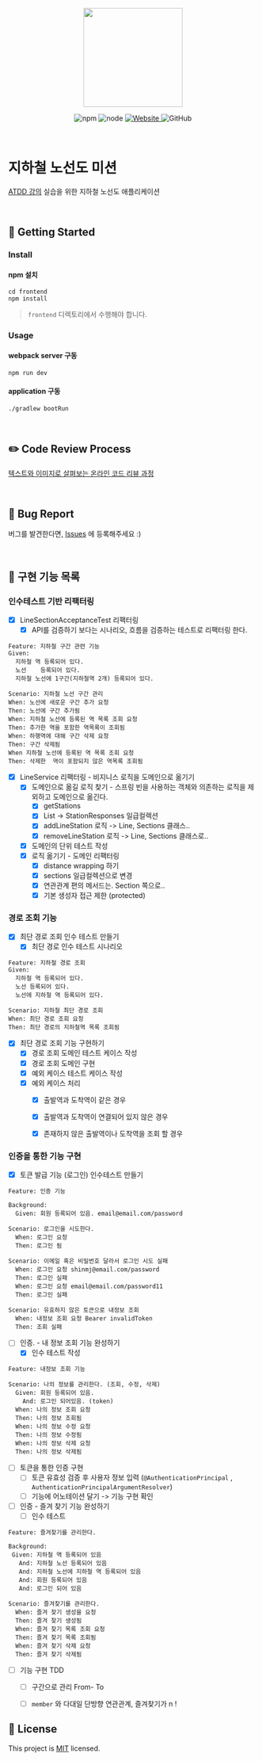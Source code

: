 <p align="center">
    <img width="200px;" src="https://raw.githubusercontent.com/woowacourse/atdd-subway-admin-frontend/master/images/main_logo.png"/>
</p>
<p align="center">
  <img alt="npm" src="https://img.shields.io/badge/npm-%3E%3D%205.5.0-blue">
  <img alt="node" src="https://img.shields.io/badge/node-%3E%3D%209.3.0-blue">
  <a href="https://edu.nextstep.camp/c/R89PYi5H" alt="nextstep atdd">
    <img alt="Website" src="https://img.shields.io/website?url=https%3A%2F%2Fedu.nextstep.camp%2Fc%2FR89PYi5H">
  </a>
  <img alt="GitHub" src="https://img.shields.io/github/license/next-step/atdd-subway-service">
</p>

<br>

# 지하철 노선도 미션
[ATDD 강의](https://edu.nextstep.camp/c/R89PYi5H) 실습을 위한 지하철 노선도 애플리케이션

<br>

## 🚀 Getting Started

### Install
#### npm 설치
```
cd frontend
npm install
```
> `frontend` 디렉토리에서 수행해야 합니다.

### Usage
#### webpack server 구동
```
npm run dev
```
#### application 구동
```
./gradlew bootRun
```
<br>

## ✏️ Code Review Process
[텍스트와 이미지로 살펴보는 온라인 코드 리뷰 과정](https://github.com/next-step/nextstep-docs/tree/master/codereview)

<br>

## 🐞 Bug Report

버그를 발견한다면, [Issues](https://github.com/next-step/atdd-subway-service/issues) 에 등록해주세요 :)

<br>

## 🚩 구현 기능 목록
### 인수테스트 기반 리팩터링
- [x] LineSectionAcceptanceTest 리팩터링
    - [x] API를 검증하기 보다는 시나리오, 흐름을 검증하는 테스트로 리팩터링 한다.
```
Feature: 지하철 구간 관련 기능
Given:
  지하철 역 등록되어 있다.
  노선 	등록되어 있다.
  지하철 노선에 1구간(지하철역 2개) 등록되어 있다.

Scenario: 지하철 노선 구간 관리
When: 노선에 새로운 구간 추가 요청
Then: 노선에 구간 추가됨
When: 지하철 노선에 등록된 역 목록 조회 요청
Then: 추가한 역을 포함한 역목록이 조회됨
When: 하행역에 대해 구간 삭제 요청
Then: 구간 삭제됨
When 지하철 노선에 등록된 역 목록 조회 요청
Then: 삭제한  역이 포함되지 않은 역목록 조회됨

```  
- [x] LineService 리팩터링 - 비지니스 로직을 도메인으로 옮기기
    - [x] 도메인으로 옮길 로직 찾기 - 스프링 빈을 사용하는 객체와 의존하는 로직을 제외하고 도메인으로 옮긴다.
        - [x] getStations
        - [x] List<StationResponse> -> StationResponses 일급컬렉션
        - [x] addLineStation 로직 -> Line, Sections 클래스..
        - [x] removeLineStation 로직 -> Line, Sections 클래스로..
    - [x] 도메인의 단위 테스트 작성
    - [x] 로직 옮기기 - 도메인 리팩터링
        - [x]  distance wrapping 하기
        - [x] sections 일급컬렉션으로 변경
        - [x] 연관관계 편의 메서드는. Section 쪽으로..
        - [x] 기본 생성자 접근 제한 (protected)

### 경로 조회 기능
- [x] 최단 경로 조회 인수 테스트 만들기
    - [x] 최단 경로 인수 테스트 시나리오
```
Feature: 지하철 경로 조회
Given:
  지하철 역 등록되어 있다.
  노선 등록되어 있다.
  노선에 지하철 역 등록되어 있다.

Scenario: 지하철 최단 경로 조회
When: 최단 경로 조회 요청
Then: 최단 경로의 지하철역 목록 조회됨
```  
- [x] 최단 경로 조회 기능 구현하기
    - [x] 경로 조회 도메인 테스트 케이스 작성
    - [x] 경로 조회 도메인 구현
    - [x] 예외 케이스 테스트 케이스 작성
    - [x] 예외 케이스 처리
        - [x] 출발역과 도착역이 같은 경우
        - [x] 출발역과 도착역이 연결되어 있지 않은 경우
        - [x] 존재하지 않은 출발역이나 도착역을 조회 할 경우


### 인증을 통한 기능 구현
- [x] 토큰 발급 기능 (로그인) 인수테스트 만들기
```
Feature: 인증 기능

Background:
  Given: 회원 등록되어 있음. email@email.com/password

Scenario: 로그인을 시도한다.
  When: 로그인 요청
  Then: 로그인 됨

Scenario: 이메일 혹은 비밀번호 달라서 로그인 시도 실패
  When: 로그인 요청 shinmj@email.com/password
  Then: 로그인 실패
  When: 로그인 요청 email@email.com/password11
  Then: 로그인 실패

Scenario: 유효하지 않은 토큰으로 내정보 조회 
  When: 내정보 조회 요청 Bearer invalidToken
  Then: 조회 실패
```
- [ ] 인증. - 내 정보 조회 기능 완성하기
    - [x] 인수 테스트 작성
```
Feature: 내정보 조회 기능

Scenario: 나의 정보를 관리한다. (조회, 수정, 삭제)
  Given: 회원 등록되어 있음.
    And: 로그인 되어있음. (token)
  When: 나의 정보 조회 요청
  Then: 나의 정보 조회됨
  When: 나의 정보 수정 요청
  Then: 나의 정보 수정됨
  When: 나의 정보 삭제 요청
  Then: 나의 정보 삭제됨
```
- [ ] 토큰을 통한 인증 구현
    - [ ] 토큰 유효성 검증 후 사용자 정보 입력 (`@AuthenticationPrincipal` , `AuthenticationPrincipalArgumentResolver`)
    - [ ] 기능에 어노테이션 달기 -> 기능 구현 확인  

- [ ] 인증 - 즐겨 찾기 기능 완성하기
    - [ ]  인수 테스트
```
Feature: 즐겨찾기를 관리한다.

Background:
 Given: 지하철 역 등록되어 있음
   And: 지하철 노선 등록되어 있음
   And: 지하철 노선에 지하철 역 등록되어 있음
   And: 회원 등록되어 있음
   And: 로그인 되어 있음

Scenario: 즐겨찾기를 관리한다.
  When: 즐겨 찾기 생성을 요청
  Then: 즐겨 찾기 생성됨
  When: 즐겨 찾기 목록 조회 요청
  Then: 즐겨 찾기 목록 조회됨
  When: 즐겨 찾기 삭제 요청
  Then: 즐겨 찾기 삭제됨
```
- [ ] 기능 구현 TDD
    - [ ] 구간으로 관리  From- To
    - [ ] `member` 와 다대일 단방향 연관관계, 즐겨찾기가 n !   



## 📝 License

This project is [MIT](https://github.com/next-step/atdd-subway-service/blob/master/LICENSE.md) licensed.
